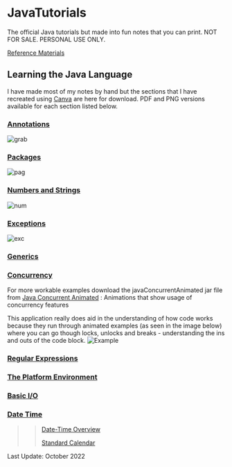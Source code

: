 # JavaTutorials
The official Java tutorials but made into fun notes that you can print. NOT FOR SALE. PERSONAL USE ONLY. 

[Reference Materials](https://docs.oracle.com/javase/tutorial/java/TOC.html)

## Learning the Java Language 
I have made most of my notes by hand but the sections that I have recreated using [Canva](canva.com) are here for download. PDF and PNG versions available for each section listed below. 

### [Annotations](https://docs.oracle.com/javase/tutorial/java/annotations/index.html)
![grab](https://user-images.githubusercontent.com/83961643/197769844-dcb4b8bf-24c6-4abb-b8cf-b4cb842f6935.jpeg)


### [Packages](https://docs.oracle.com/javase/tutorial/java/package/index.html)
![pag](https://user-images.githubusercontent.com/83961643/197893365-fc67975a-e203-4470-bb98-6eaf977594a0.jpeg)


### [Numbers and Strings](https://docs.oracle.com/javase/tutorial/java/data/index.html)
![num](https://user-images.githubusercontent.com/83961643/198900970-2cc6de6c-9450-4b30-b3f7-c87a8758d0b2.jpeg)


### [Exceptions](https://docs.oracle.com/javase/tutorial/essential/exceptions/index.html)
![exc](https://user-images.githubusercontent.com/83961643/198948240-ae4c88d1-49c8-49f5-b566-4820731d4a16.jpeg)


### [Generics](https://docs.oracle.com/javase/tutorial/java/generics/types.html)


### [Concurrency](https://docs.oracle.com/javase/tutorial/essential/concurrency/index.html)
For more workable examples download the javaConcurrentAnimated jar file from [Java Concurrent Animated](https://sourceforge.net/projects/javaconcurrenta/files/latest/download) : Animations that show usage of concurrency features

This application really does aid in the understanding of how code works because they run through animated examples (as seen in the image below) where you can go though locks, unlocks and breaks - understanding the ins and outs of the code block. 
![Example](https://user-images.githubusercontent.com/83961643/199762408-ef51c808-1c88-4e81-8c8d-a61b74874458.jpeg)


### [Regular Expressions](https://docs.oracle.com/javase/tutorial/essential/regex/index.html)



### [The Platform Environment](https://docs.oracle.com/javase/tutorial/essential/environment/index.html)


### [Basic I/O](https://docs.oracle.com/javase/tutorial/essential/io/index.html)

### [Date Time](https://docs.oracle.com/javase/tutorial/datetime/index.html)
>> [Date-Time Overview](https://github.com/rominalodolo/JavaTutorials/edit/main/README.md)
>> 
>> [Standard Calendar](https://docs.oracle.com/javase/tutorial/datetime/iso/index.html)

Last Update: October 2022
